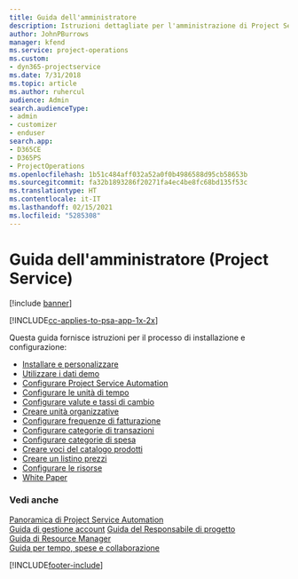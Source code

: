 ```yaml
---
title: Guida dell'amministratore
description: Istruzioni dettagliate per l'amministrazione di Project Service
author: JohnPBurrows
manager: kfend
ms.service: project-operations
ms.custom:
- dyn365-projectservice
ms.date: 7/31/2018
ms.topic: article
ms.author: ruhercul
audience: Admin
search.audienceType:
- admin
- customizer
- enduser
search.app:
- D365CE
- D365PS
- ProjectOperations
ms.openlocfilehash: 1b51c484aff032a52a0f0b4986588d95cb58653b
ms.sourcegitcommit: fa32b1893286f20271fa4ec4be8fc68bd135f53c
ms.translationtype: HT
ms.contentlocale: it-IT
ms.lasthandoff: 02/15/2021
ms.locfileid: "5285308"
---
```

# <a name="administrator-guide-project-service"></a>Guida dell'amministratore (Project Service)

[!include [banner](../includes/psa-now-project-operations.md)]

[!INCLUDE[cc-applies-to-psa-app-1x-2x](../includes/cc-applies-to-psa-app-1x-2x.md)]

Questa guida fornisce istruzioni per il processo di installazione e configurazione:  
  
- [Installare e personalizzare](install-customize.md)
- [Utilizzare i dati demo](use-demo-data.md)
- [Configurare Project Service Automation](configure.md)
- [Configurare le unità di tempo](set-up-time-units.md)
- [Configurare valute e tassi di cambio](set-up-currencies-exchange-rates.md)
- [Creare unità organizzative](create-organizational-units.md)
- [Configurare frequenze di fatturazione](set-up-invoice-frequencies.md)
- [Configurare categorie di transazioni](configure-transaction-categories.md)
- [Configurare categorie di spesa](configure-expense-categories.md)
- [Creare voci del catalogo prodotti](create-product-catalog-items.md)
- [Creare un listino prezzi](create-price-list.md)
- [Configurare le risorse](set-up-resources.md)
- [White Paper](white-papers.md)
  
### <a name="see-also"></a>Vedi anche  
 [Panoramica di Project Service Automation](../psa/overview.md)    
 [Guida di gestione account](../psa/account-manager-guide.md) [Guida del Responsabile di progetto](../psa/project-manager-guide.md)   
 [Guida di Resource Manager](../psa/resource-manager-guide.md)   
 [Guida per tempo, spese e collaborazione](../psa/time-expense-collaboration-guide.md)


[!INCLUDE[footer-include](../includes/footer-banner.md)]